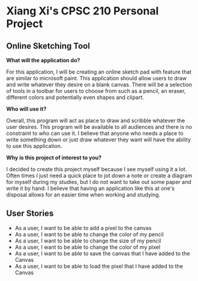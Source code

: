 # Xiang Xi's CPSC 210 Personal Project

## Online Sketching Tool

**What will the application do?**  

For this application, I will be creating an online sketch pad with feature that are similar to microsoft paint. This
application should allow users to draw and write whatever they desire on a blank canvas. There will be a 
selection of tools in a toolbar for users to choose from such as a pencil, an eraser, different colors and potentially 
even shapes and clipart. 

**Who will use it?**

Overall, this program will act as place to draw and scribble whatever the user desires. This program will be available
to all audiences and there is no constraint to who can use it. I believe that anyone who needs a place to write 
something down or just draw whatever they want will have the ability to use this application.

**Why is this project of interest to you?**

I decided to create this project myself because I see myself using it a lot. Often times I just need a quick place to 
jot down a note or create a diagram for myself during my studies, but I do not want to take out some paper and write
it by hand. I believe that having an application like this at one's disposal allows for an easier time when working and 
studying. 

## User Stories

- As a user, I want to be able to add a pixel to the canvas
- As a user, I want to be able to change the color of my pencil
- As a user, I want to be able to change the size of my pencil
- As a user, I want to be able to change the color of my pixel
- As a user, I want to be able to save the canvas that I have added to the Canvas
- As a user, I want to be able to load the pixel that I have added to the Canvas







